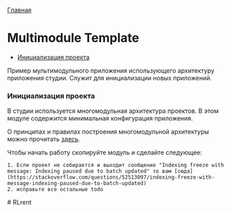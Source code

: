 [Главная](../docs/main.md)

# Multimodule Template

- [Инициализация проекта](#инициализация-проекта)

Пример мультимодульного приложения использующего архитектуру приложения студии.
Служит для инициализации новых приложений.

### Инициализация проекта

В студии используется многомодульная архитектура проектов.
В этом модуле содержится минимальная конфигурация приложения.

О принципах и правилах построения многомодульной архитектуры можно
прочитать [здесь](/docs/common/multimodule/multimodules.md).

Чтобы начать работу скопируйте модуль и сделайте следующее:

    1. Если проект не собирается и выходит сообщение "Indexing freeze with message: Indexing paused due to batch updated" то вам [сюда](https://stackoverflow.com/questions/52513097/indexing-freeze-with-message-indexing-paused-due-to-batch-updated)
    2. исправьте все остальные todo

#   R L r e n t  
 